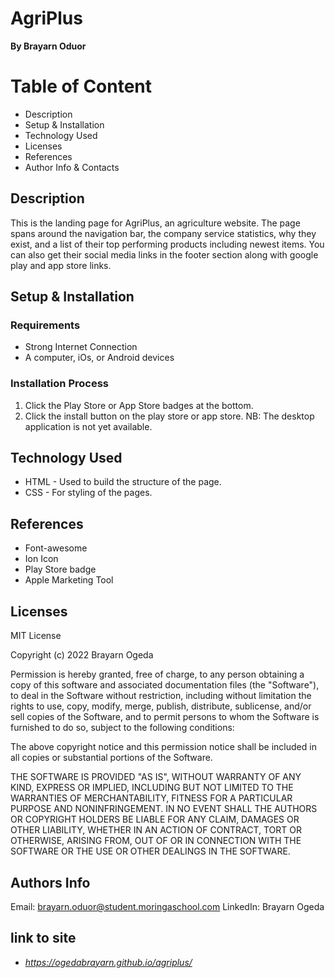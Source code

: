 # AgriPlus
**By Brayarn Oduor**
# Table of Content
* Description
* Setup & Installation
* Technology Used
* Licenses
* References
* Author Info & Contacts

## Description
This is the landing page for AgriPlus, an agriculture website. The page spans around the navigation bar, the company service statistics, why they exist, and a list of their top performing products including newest items. You can also get their social media links in the footer section along with google play and app store links.
## Setup & Installation
### Requirements
+ Strong Internet Connection
+ A computer, iOs, or Android devices
### Installation Process
1. Click the Play Store or App Store badges at the bottom.
2. Click the install button on the play store or app store.
NB: The desktop application is not yet available.
## Technology Used
* HTML - Used to build the structure of the page.
* CSS - For styling of the pages.
## References
* Font-awesome
* Ion Icon
* Play Store badge
* Apple Marketing Tool
## Licenses
MIT License

Copyright (c) 2022 Brayarn Ogeda

Permission is hereby granted, free of charge, to any person obtaining a copy
of this software and associated documentation files (the "Software"), to deal
in the Software without restriction, including without limitation the rights
to use, copy, modify, merge, publish, distribute, sublicense, and/or sell
copies of the Software, and to permit persons to whom the Software is
furnished to do so, subject to the following conditions:

The above copyright notice and this permission notice shall be included in all
copies or substantial portions of the Software.

THE SOFTWARE IS PROVIDED "AS IS", WITHOUT WARRANTY OF ANY KIND, EXPRESS OR
IMPLIED, INCLUDING BUT NOT LIMITED TO THE WARRANTIES OF MERCHANTABILITY,
FITNESS FOR A PARTICULAR PURPOSE AND NONINFRINGEMENT. IN NO EVENT SHALL THE
AUTHORS OR COPYRIGHT HOLDERS BE LIABLE FOR ANY CLAIM, DAMAGES OR OTHER
LIABILITY, WHETHER IN AN ACTION OF CONTRACT, TORT OR OTHERWISE, ARISING FROM,
OUT OF OR IN CONNECTION WITH THE SOFTWARE OR THE USE OR OTHER DEALINGS IN THE
SOFTWARE.

## Authors Info
Email: brayarn.oduor@student.moringaschool.com
LinkedIn: Brayarn Ogeda

## link to site
* *https://ogedabrayarn.github.io/agriplus/*